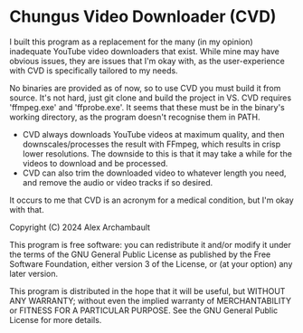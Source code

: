 # Chungus Video Downloader (CVD)

I built this program as a replacement for the many (in my opinion) inadequate YouTube video downloaders that exist. While mine may have obvious issues, they are issues that I'm okay with, as the user-experience with CVD is specifically tailored to my needs.

No binaries are provided as of now, so to use CVD you must build it from source. It's not hard, just git clone and build the project in VS.
CVD requires 'ffmpeg.exe' and 'ffprobe.exe'. It seems that these must be in the binary's working directory, as the program doesn't recognise them in PATH.

- CVD always downloads YouTube videos at maximum quality, and then downscales/processes the result with FFmpeg, which results in crisp lower resolutions. The downside to this is that it may take a while for the videos to download and be processed.
- CVD can also trim the downloaded video to whatever length you need, and remove the audio or video tracks if so desired.

It occurs to me that CVD is an acronym for a medical condition, but I'm okay with that.

Copyright (C) 2024 Alex Archambault

This program is free software: you can redistribute it and/or modify
it under the terms of the GNU General Public License as published by
the Free Software Foundation, either version 3 of the License, or
(at your option) any later version.

This program is distributed in the hope that it will be useful,
but WITHOUT ANY WARRANTY; without even the implied warranty of
MERCHANTABILITY or FITNESS FOR A PARTICULAR PURPOSE. See the
GNU General Public License for more details.
